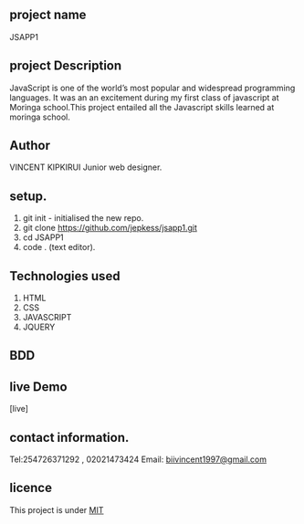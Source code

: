 ## project name
JSAPP1

## project Description
JavaScript is one of the world’s most popular and widespread programming languages.
It was an an excitement during my first class of javascript at Moringa school.This project entailed all the Javascript skills learned at moringa school.

## Author
VINCENT KIPKIRUI
Junior web designer.


## setup.
1. git init - initialised the new repo.
2. git clone https://github.com/jepkess/jsapp1.git
3. cd JSAPP1 
4. code . (text editor).


 ## Technologies used
 1. HTML
 2. CSS
 3. JAVASCRIPT
 4. JQUERY
 

## BDD

 ## live Demo 
 [live]



 ## contact information.
 Tel:254726371292 , 02021473424
 Email: biivincent1997@gmail.com
 

 ## licence
 This project is under [MIT](LICENSE.md)
 
